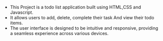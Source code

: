 - This Project is a todo list application built using HTML,CSS and Javascript.
-  It allows users to add, delete, complete their task And view their todo items.
-  The user interface is designed to be intuitive and responsive, providing a seamless experience across various devices.
